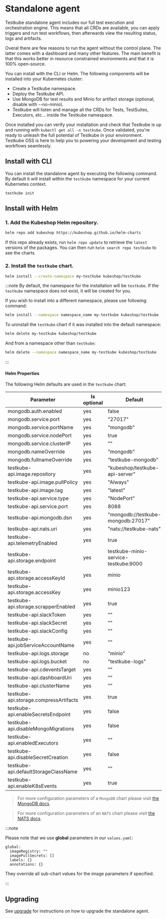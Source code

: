# Standalone agent

Testkube standalone agent includes our full test execution and orchestration engine.
This means that all CRDs are available, you can apply triggers and run test workflows, then afterwards view the resulting status, logs and artifacts.

Overal there are few reasons to run the agent without the control plane.
The latter comes with a dashboard and many other features.
The main benefit is that this works better in resource constrained environments and that it is 100% open-source.

You can install with the CLI or Helm. The following components will be installed into your Kubernetes cluster:

- Create a Testkube namespace.
- Deploy the Testkube API.
- Use MongoDB for test results and Minio for artifact storage (optional; disable with --no-minio).
- Testkube will listen and manage all the CRDs for Tests, TestSuites, Executors, etc… inside the Testkube namespace.

Once installed you can verify your installation and check that Testkube is up and running with
`kubectl get all -n testkube`. Once validated, you're ready to unleash the full potential of Testkube in your environment. Testkube OSS is here to help you to powering your development and testing workflows seamlessly.

## Install with CLI

You can install the standalone agent by executing the following command.
By default it will install within the `testkube` namespace for your
current Kubernetes context.

```
testkube init
```

## Install with Helm

### 1. Add the Kubeshop Helm repository.

```sh
helm repo add kubeshop https://kubeshop.github.io/helm-charts
```

If this repo already exists, run `helm repo update` to retrieve
the `latest` versions of the packages. You can then run `helm search repo
testkube` to see the charts.

### 2. Install the `testkube` chart.

```sh
helm install --create-namespace my-testkube kubeshop/testkube
```

:::note
By default, the namespace for the installation will be `testkube`. If the `testkube` namespace does not exist, it will be created for you.

If you wish to install into a different namespace, please use following command:

```sh
helm install --namespace namespace_name my-testkube kubeshop/testkube
```

To uninstall the `testkube` chart if it was installed into the default namespace:

```sh
helm delete my-testkube kubeshop/testkube
```

And from a namespace other than `testkube`:

```sh
helm delete --namespace namespace_name my-testkube kubeshop/testkube
```

:::

#### Helm Properties

The following Helm defaults are used in the `testkube` chart:

| Parameter                              | Is optional | Default                              | Additional details             |
| -------------------------------------- | ----------- | ------------------------------------ | ------------------------------ |
| mongodb.auth.enabled                   | yes         | false                                |
| mongodb.service.port                   | yes         | "27017"                              |
| mongodb.service.portName               | yes         | "mongodb"                            |
| mongodb.service.nodePort               | yes         | true                                 |
| mongodb.service.clusterIP              | yes         | ""                                   |
| mongodb.nameOverride                   | yes         | "mongodb"                            |
| mongodb.fullnameOverride               | yes         | "testkube-mongodb"                   |
| testkube-api.image.repository          | yes         | "kubeshop/testkube-api-server"       |
| testkube-api.image.pullPolicy          | yes         | "Always"                             |
| testkube-api.image.tag                 | yes         | "latest"                             |
| testkube-api.service.type              | yes         | "NodePort"                           |
| testkube-api.service.port              | yes         | 8088                                 |
| testkube-api.mongodb.dsn               | yes         | "mongodb://testkube-mongodb:27017"   |
| testkube-api.nats.uri                  | yes         | "nats://testkube-nats"               |
| testkube-api.telemetryEnabled          | yes         | true                                 |
| testkube-api.storage.endpoint          | yes         | testkube-minio-service-testkube:9000 |
| testkube-api.storage.accessKeyId       | yes         | minio                                |
| testkube-api.storage.accessKey         | yes         | minio123                             |
| testkube-api.storage.scrapperEnabled   | yes         | true                                 |
| testkube-api.slackToken                | yes         | ""                                   |
| testkube-api.slackSecret               | yes         | ""                                   |
| testkube-api.slackConfig               | yes         | ""                                   |
| testkube-api.jobServiceAccountName     | yes         | ""                                   |
| testkube-api.logs.storage              | no          | "minio"                              |
| testkube-api.logs.bucket               | no          | "testkube-logs"                      |
| testkube-api.cdeventsTarget            | yes         | ""                                   |
| testkube-api.dashboardUri              | yes         | ""                                   |
| testkube-api.clusterName               | yes         | ""                                   |
| testkube-api.storage.compressArtifacts | yes         | true                                 |
| testkube-api.enableSecretsEndpoint     | yes         | false                                | [Learn more][secrets-endpoint] |
| testkube-api.disableMongoMigrations    | yes         | false                                |
| testkube-api.enabledExecutors          | yes         | ""                                   |
| testkube-api.disableSecretCreation     | yes         | false                                | [Learn more][secrets-creation] |
| testkube-api.defaultStorageClassName   | yes         | ""                                   |
| testkube-api.enableK8sEvents           | yes         | true                                 |

> For more configuration parameters of a `MongoDB` chart please visit [the MongoDB docs][mongo-config].

> For more configuration parameters of an `NATS` chart please visit [the NATS docs][nats-config].

:::note

Please note that we use **global** parameters in our `values.yaml`:

```
global:
  imageRegistry: ""
  imagePullSecrets: []
  labels: {}
  annotations: {}
```

They override all sub-chart values for the image parameters if specified.

:::

## Upgrading

See [upgrade][upgrade] for instructions on how to upgrade the standalone agent.

[secrets-endpoint]: /articles/secrets-enable-endpoint
[secrets-creation]: /articles/secrets-disable-creation
[oss-vs-pro]: /articles/open-source-or-pro
[upgrade]: /articles/upgrade
[mongo-config]: https://github.com/bitnami/charts/tree/master/bitnami/mongodb#parameters
[nats-config]: https://docs.nats.io/running-a-nats-service/nats-kubernetes/helm-charts
